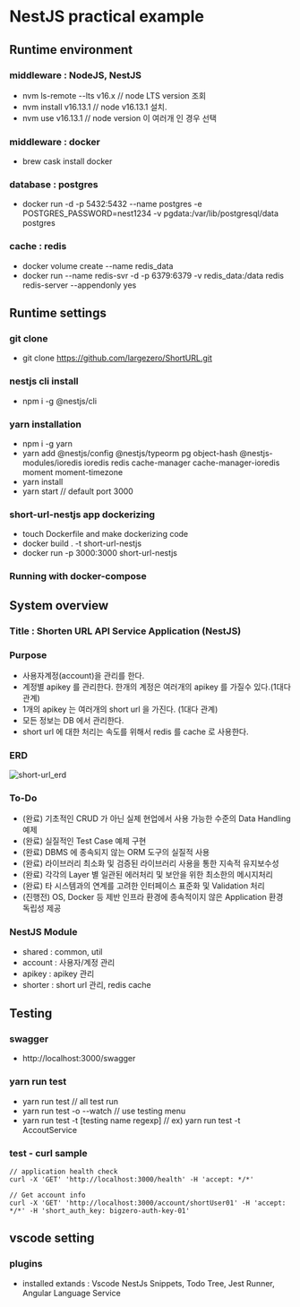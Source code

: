 # NestJS practical example
## Runtime environment
### middleware : NodeJS, NestJS
* nvm ls-remote --lts v16.x // node LTS version 조회
* nvm install v16.13.1  // node v16.13.1 설치.
* nvm use v16.13.1  // node version 이 여러개 인 경우 선택
### middleware : docker
* brew cask install docker
### database : postgres
* docker run -d -p 5432:5432 --name postgres -e POSTGRES_PASSWORD=nest1234 -v pgdata:/var/lib/postgresql/data postgres
### cache : redis 
* docker volume create --name redis_data
* docker run --name redis-svr -d -p 6379:6379 -v redis_data:/data redis redis-server --appendonly yes

## Runtime settings
### git clone
* git clone https://github.com/largezero/ShortURL.git
### nestjs cli install
* npm i -g @nestjs/cli
### yarn installation
* npm i -g yarn
* yarn add @nestjs/config @nestjs/typeorm pg object-hash @nestjs-modules/ioredis ioredis redis cache-manager cache-manager-ioredis moment moment-timezone
* yarn install
* yarn start // default port 3000

### short-url-nestjs app dockerizing
* touch Dockerfile and make dockerizing code
* docker build . -t short-url-nestjs
* docker run -p 3000:3000 short-url-nestjs

### Running with docker-compose


## System overview
### Title : Shorten URL API Service Application (NestJS)
### Purpose
* 사용자계정(account)을 관리를 한다.
* 계정별 apikey 를 관리한다. 한개의 계정은 여러개의 apikey 를 가질수 있다.(1대다 관계)
* 1개의 apikey 는 여러개의 short url 을 가진다. (1대다 관계)
* 모든 정보는 DB 에서 관리한다.
* short url 에 대한 처리는 속도를 위해서 redis 를 cache 로 사용한다.
### ERD
![short-url_erd](https://user-images.githubusercontent.com/16658223/149438383-33023bb1-3095-4fef-9f99-b73092d111cb.png)

### To-Do
* (완료) 기초적인 CRUD 가 아닌 실제 현업에서 사용 가능한 수준의 Data Handling 예제
* (완료) 실질적인 Test Case 예제 구현
* (완료) DBMS 에 종속되지 않는 ORM 도구의 실질적 사용
* (완료) 라이브러리 최소화 및 검증된 라이브러리 사용을 통한 지속적 유지보수성
* (완료) 각각의 Layer 별 일관된 에러처리 및 보안을 위한 최소한의 메시지처리
* (완료) 타 시스템과의 연계를 고려한 인터페이스 표준화 및 Validation 처리
* (진행전) OS, Docker 등 제반 인프라 환경에 종속적이지 않은 Application 환경 독립성 제공


### NestJS Module
* shared : common, util
* account : 사용자/계정 관리
* apikey : apikey 관리
* shorter : short url 관리, redis cache

## Testing
### swagger
* http://localhost:3000/swagger
### yarn run test
* yarn run test // all test run
* yarn run test -o --watch // use testing menu
* yarn run test -t \[testing name regexp] // ex) yarn run test -t AccoutService
### test - curl sample
```
// application health check
curl -X 'GET' 'http://localhost:3000/health' -H 'accept: */*'

// Get account info
curl -X 'GET' 'http://localhost:3000/account/shortUser01' -H 'accept: */*' -H 'short_auth_key: bigzero-auth-key-01'    
```

## vscode setting
### plugins
* installed extands : Vscode NestJs Snippets, Todo Tree, Jest Runner, Angular Language Service